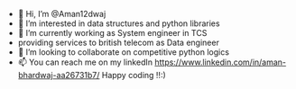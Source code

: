 - 👋 Hi, I’m @Aman12dwaj
- 👀 I’m interested in data structures and python libraries 
- 🌱 I’m currently working as System engineer in TCS
- providing services to british telecom as Data engineer 
- 💞️ I’m looking to collaborate on competitive python logics
- 📫 You can reach me on my linkedIn https://www.linkedin.com/in/aman-bhardwaj-aa26731b7/
Happy coding !!:)

<!---
Aman12dwaj/Aman12dwaj is a ✨ special ✨ repository because its `README.md` (this file) appears on your GitHub profile.
You can click the Preview link to take a look at your changes.
--->
